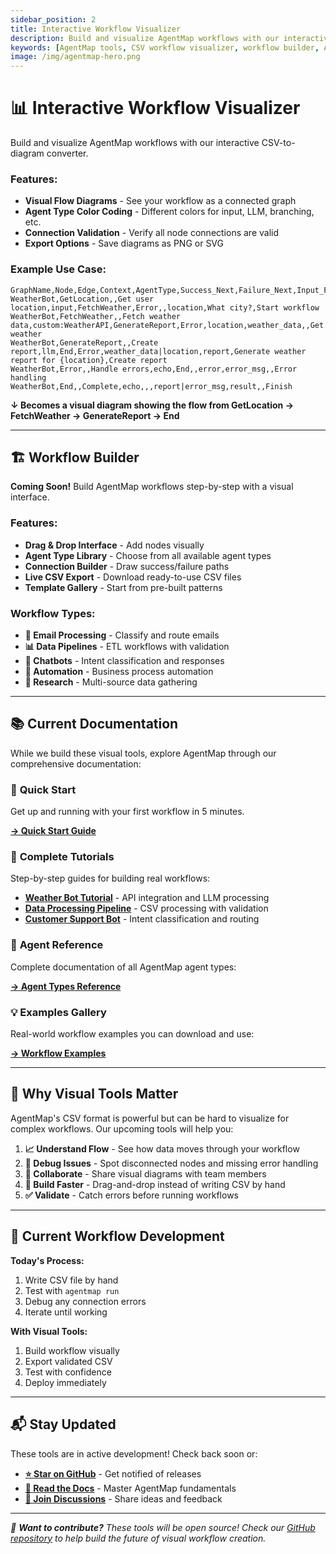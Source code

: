 ```yaml
---
sidebar_position: 2
title: Interactive Workflow Visualizer
description: Build and visualize AgentMap workflows with our interactive CSV-to-diagram tool. Design workflows visually and export production-ready CSV files.
keywords: [AgentMap tools, CSV workflow visualizer, workflow builder, AgentMap diagram generator]
image: /img/agentmap-hero.png
---
```


# 📊 Interactive Workflow Visualizer

Build and visualize AgentMap workflows with our interactive CSV-to-diagram converter.

### Features:
- **Visual Flow Diagrams** - See your workflow as a connected graph
- **Agent Type Color Coding** - Different colors for input, LLM, branching, etc.
- **Connection Validation** - Verify all node connections are valid
- **Export Options** - Save diagrams as PNG or SVG

### Example Use Case:
```csv
GraphName,Node,Edge,Context,AgentType,Success_Next,Failure_Next,Input_Fields,Output_Field,Prompt,Description
WeatherBot,GetLocation,,Get user location,input,FetchWeather,Error,,location,What city?,Start workflow
WeatherBot,FetchWeather,,Fetch weather data,custom:WeatherAPI,GenerateReport,Error,location,weather_data,,Get weather
WeatherBot,GenerateReport,,Create report,llm,End,Error,weather_data|location,report,Generate weather report for {location},Create report
WeatherBot,Error,,Handle errors,echo,End,,error,error_msg,,Error handling
WeatherBot,End,,Complete,echo,,,report|error_msg,result,,Finish
```

**↓ Becomes a visual diagram showing the flow from GetLocation → FetchWeather → GenerateReport → End**

---

## 🏗️ Workflow Builder

**Coming Soon!** Build AgentMap workflows step-by-step with a visual interface.

### Features:
- **Drag & Drop Interface** - Add nodes visually
- **Agent Type Library** - Choose from all available agent types
- **Connection Builder** - Draw success/failure paths
- **Live CSV Export** - Download ready-to-use CSV files
- **Template Gallery** - Start from pre-built patterns

### Workflow Types:
- **📧 Email Processing** - Classify and route emails
- **📊 Data Pipelines** - ETL workflows with validation
- **🤖 Chatbots** - Intent classification and responses
- **🔄 Automation** - Business process automation
- **🧪 Research** - Multi-source data gathering

---

## 📚 Current Documentation

While we build these visual tools, explore AgentMap through our comprehensive documentation:

### 🚀 **Quick Start**
Get up and running with your first workflow in 5 minutes.

**[→ Quick Start Guide](../getting-started/quick-start)**

### 📖 **Complete Tutorials**
Step-by-step guides for building real workflows:

- **[Weather Bot Tutorial](../tutorials/weather-bot)** - API integration and LLM processing
- **[Data Processing Pipeline](../tutorials/data-processing-pipeline)** - CSV processing with validation
- **[Customer Support Bot](../tutorials/customer-support-bot)** - Intent classification and routing

### 🔧 **Agent Reference**
Complete documentation of all AgentMap agent types:

**[→ Agent Types Reference](../reference/agent-types)**

### 💡 **Examples Gallery**
Real-world workflow examples you can download and use:

**[→ Workflow Examples](../examples/index)**

---

## 🎯 Why Visual Tools Matter

AgentMap's CSV format is powerful but can be hard to visualize for complex workflows. Our upcoming tools will help you:

1. **📈 Understand Flow** - See how data moves through your workflow
2. **🐛 Debug Issues** - Spot disconnected nodes and missing error handling
3. **👥 Collaborate** - Share visual diagrams with team members
4. **🚀 Build Faster** - Drag-and-drop instead of writing CSV by hand
5. **✅ Validate** - Catch errors before running workflows

---

## 🔄 Current Workflow Development

**Today's Process:**
1. Write CSV file by hand
2. Test with `agentmap run`
3. Debug any connection errors
4. Iterate until working

**With Visual Tools:**
1. Build workflow visually
2. Export validated CSV
3. Test with confidence
4. Deploy immediately

---

## 📬 Stay Updated

These tools are in active development! Check back soon or:

- **[⭐ Star on GitHub](https://github.com/jwwelbor/AgentMap)** - Get notified of releases
- **[📖 Read the Docs](../intro)** - Master AgentMap fundamentals
- **[💬 Join Discussions](https://github.com/jwwelbor/AgentMap/discussions)** - Share ideas and feedback

---

*🔧 **Want to contribute?** These tools will be open source! Check our [GitHub repository](https://github.com/jwwelbor/AgentMap) to help build the future of visual workflow creation.*
